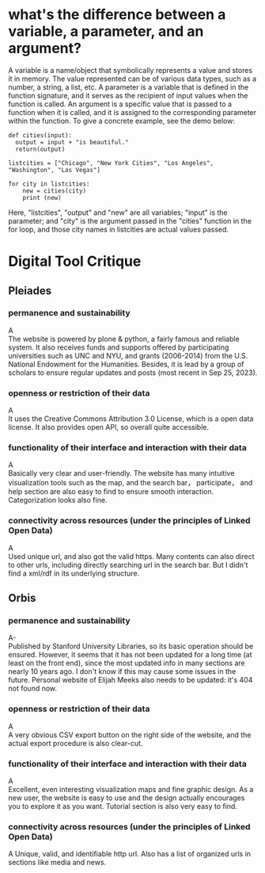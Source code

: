 # what's the difference between a variable, a parameter, and an argument?
A variable is a name/object that symbolically represents a value and stores it in memory. The value represented can be of various data types, such as a number, a string, a list, etc.
A parameter is a variable that is defined in the function signature, and it serves as the recipient of input values when the function is called. 
An argument is a specific value that is passed to a function when it is called, and it is assigned to the corresponding parameter within the function.
To give a concrete example, see the demo below: 
```
def cities(input):
  output = input + "is beautiful."
  return(output)

listcities = ["Chicago", "New York Cities", "Los Angeles", "Washington", "Las Vegas"]

for city in listcities:
    new = cities(city)
    print (new)
```
Here, "listcities", "output" and "new" are all variables; "input" is the parameter; and "city" is the argument passed in the "cities" function in the for loop, and those city names in listcities are actual values passed.

# Digital Tool Critique
## Pleiades
### permanence and sustainability
A  
The website is powered by plone & python, a fairly famous and reliable system. It also receives funds and supports offered by participating universities such as UNC and NYU, and grants (2006-2014) from the U.S. National Endowment for the Humanities. Besides, it is lead by a group of scholars to ensure regular updates and posts (most recent in Sep 25, 2023).  
### openness or restriction of their data
A  
It uses the Creative Commons Attribution 3.0 License, which is a open data license. It also provides open API, so overall quite accessible. 
### functionality of their interface and interaction with their data
A  
Basically very clear and user-friendly. The website has many intuitive visualization tools such as the map, and the search bar， participate， and help section are also easy to find to ensure smooth interaction. Categorization looks also fine. 
### connectivity across resources (under the principles of Linked Open Data)
A  
Used unique url, and also got the valid https. Many contents can also direct to other urls, including directly searching url in the search bar. But I didn't find a xml/rdf in its underlying structure.

## Orbis
### permanence and sustainability
A-  
Published by Stanford University Libraries, so its basic operation should be ensured. However, it seems that it has not been updated for a long time (at least on the front end), since the most updated info in many sections are nearly 10 years ago. I don't know if this may cause some issues in the future. Personal website of Elijah Meeks also needs to be updated: it's 404 not found now. 
### openness or restriction of their data
A  
A very obvious CSV export button on the right side of the website, and the actual export procedure is also clear-cut.
### functionality of their interface and interaction with their data
A  
Excellent, even interesting visualization maps and fine graphic design. As a new user, the website is easy to use and the design actually encourages you to explore it as you want. Tutorial section is also very easy to find. 
### connectivity across resources (under the principles of Linked Open Data)
A
Unique, valid, and identifiable http url. Also has a list of organized urls in sections like media and news. 
